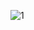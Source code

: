 ![1](https://github.com/khalidadamu/event-management-web-app/assets/64787192/95eb4fb2-a47e-4000-a581-9f46b04f5f02)
